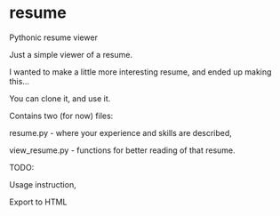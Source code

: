 resume
======

Pythonic resume viewer

Just a simple viewer of a resume.

I wanted to make a little more interesting resume, and ended up making this...

You can clone it, and use it.

Contains two (for now) files:

resume.py - where your experience and skills are described,

view_resume.py - functions for better reading of that resume.

TODO:

Usage instruction,

Export to HTML
